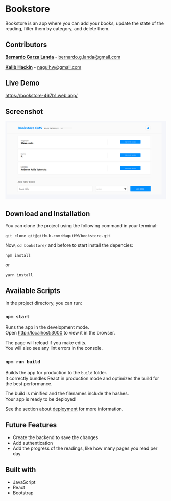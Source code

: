 # Bookstore

Bookstore is an app where you can add your books, update the state of the reading, filter them by category, and delete them.

## Contributors

**[Bernardo Garza Landa](https://github.com/bernardogarza)** - bernardo.g.landa@gmail.com

**[Kalib Hackin](https://github.com/NaguiHW)** - naguihw@gmail.com

## Live Demo

https://bookstore-467b1.web.app/

## Screenshot
![BookStore](screenshot/image.png?raw=true "BookStore")

## Download and Installation

You can clone the project using the following command in your terminal:
```
git clone git@github.com:NaguiHW/bookstore.git
```
Now, `cd bookstore/` and before to start install the depencies:
```
npm install
```
or
```
yarn install
```

## Available Scripts

In the project directory, you can run:

### `npm start`

Runs the app in the development mode.<br />
Open [http://localhost:3000](http://localhost:3000) to view it in the browser.

The page will reload if you make edits.<br />
You will also see any lint errors in the console.

### `npm run build`

Builds the app for production to the `build` folder.<br />
It correctly bundles React in production mode and optimizes the build for the best performance.

The build is minified and the filenames include the hashes.<br />
Your app is ready to be deployed!

See the section about [deployment](https://facebook.github.io/create-react-app/docs/deployment) for more information.

## Future Features
- Create the backend to save the changes
- Add authentication
- Add the progress of the readings, like how many pages you read per day

## Built with
- JavaScript
- React
- Bootstrap
